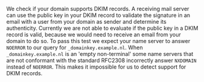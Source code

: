 We check if your domain supports DKIM records. A receiving mail server can use the public key in your DKIM record to validate the signature in an email with a user from your domain as sender and determine its authenticity. Currently we are not able to evaluate if the public key in a DKIM record is valid, because we would need to receive an email from your domain to do so. To pass this test we expect your name server to answer `NOERROR` to our query for `_domainkey.example.nl`. When `_domainkey.example.nl` is an 'empty non-terminal' some name servers that are not conformant with the standard RFC2308 incorrectly answer `NXDOMAIN` instead of `NOERROR`. This makes it impossible for us to detect support for DKIM records.
